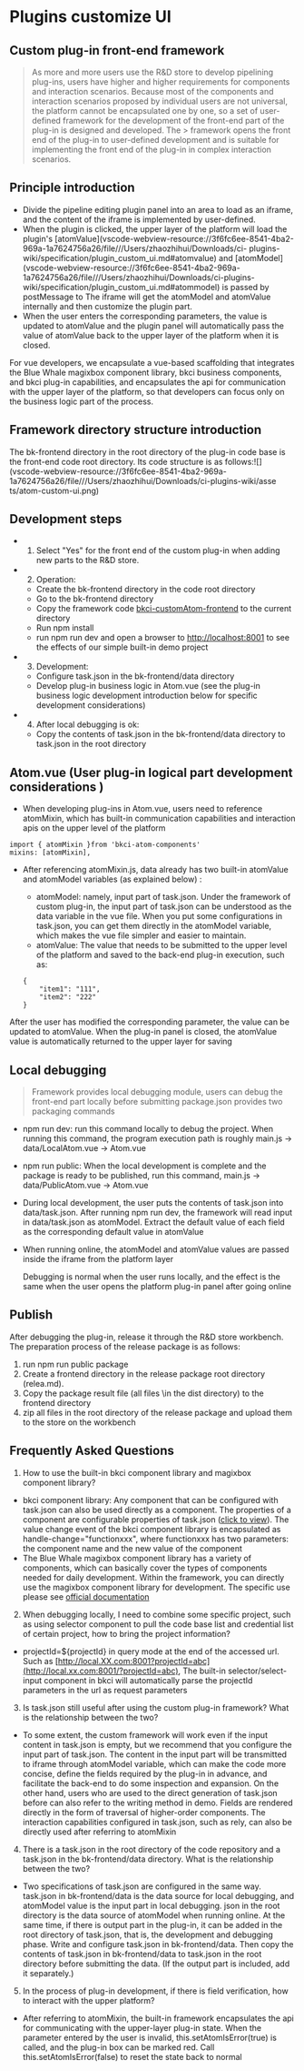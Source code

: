 # Plugins customize UI

## Custom plug-in front-end framework
> As more and more users use the R&D store to develop pipelining plug-ins, users have higher and higher requirements for components and interaction scenarios.
> Because most of the components and interaction scenarios proposed by individual users are not universal, the platform cannot be encapsulated one by one, so a set of user-defined framework for the development of the front-end part of the plug-in is designed and developed.
The > framework opens the front end of the plug-in to user-defined development and is suitable for implementing the front end of the plug-in in complex interaction scenarios.
## Principle introduction
* Divide the pipeline editing plugin panel into an area to load as an iframe, and the content of the iframe is implemented by user-defined.
* When the plugin is clicked, the upper layer of the platform will load the plugin's [atomValue](vscode-webview-resource://3f6fc6ee-8541-4ba2-969a-1a7624756a26/file///Users/zhaozhihui/Downloads/ci- plugins-wiki/specification/plugin_custom_ui.md#atomvalue) and [atomModel](vscode-webview-resource://3f6fc6ee-8541-4ba2-969a- 1a7624756a26/file///Users/zhaozhihui/Downloads/ci-plugins-wiki/specification/plugin_custom_ui.md#atommodel) is passed by postMessage to The iframe will get the atomModel and atomValue internally and then customize the plugin part.
* When the user enters the corresponding parameters, the value is updated to atomValue and the plugin panel will automatically pass the value of atomValue back to the upper layer of the platform when it is closed.

For vue developers, we encapsulate a vue-based scaffolding that integrates the Blue Whale magixbox component library, bkci business components, and bkci plug-in capabilities, and encapsulates the api for communication with the upper layer of the platform, so that developers can focus only on the business logic part of the process.

## Framework directory structure introduction
The bk-frontend directory in the root directory of the plug-in code base is the front-end code root directory.
Its code structure is as follows:![](vscode-webview-resource://3f6fc6ee-8541-4ba2-969a-1a7624756a26/file///Users/zhaozhihui/Downloads/ci-plugins-wiki/asse ts/atom-custom-ui.png)
## Development steps
* 1. Select "Yes" for the front end of the custom plug-in when adding new parts to the R&D store.

* 2. Operation:

  * Create the bk-frontend directory in the code root directory
  * Go to the bk-frontend directory
  * Copy the framework code [bkci-customAtom-frontend](https://github.com/ci-plugins/bkci-customAtom-frontend) to the current directory
  * Run npm install
  * run npm run dev and open a browser to [http://localhost:8001](http://localhost:8001/) to see the effects of our simple built-in demo project

* 3. Development:

  * Configure task.json in the bk-frontend/data directory
  * Develop plug-in business logic in Atom.vue (see the plug-in business logic development introduction below for specific development considerations)

* 4. After local debugging is ok:

  * Copy the contents of task.json in the bk-frontend/data directory to task.json in the root directory
## Atom.vue \(User plug-in logical part development considerations \)
* When developing plug-ins in Atom.vue, users need to reference atomMixin, which has built-in communication capabilities and interaction apis on the upper level of the platform
```text
import { atomMixin }from 'bkci-atom-components'
mixins: [atomMixin],
```

* After referencing atomMixin.js, data already has two built-in atomValue and atomModel variables (as explained below) :

  * atomModel: namely, input part of task.json. Under the framework of custom plug-in, the input part of task.json can be understood as the data variable in the vue file. When you put some configurations in task.json, you can get them directly in the atomModel variable, which makes the vue file simpler and easier to maintain.
  * atomValue: The value that needs to be submitted to the upper level of the platform and saved to the back-end plug-in execution, such as:

  ```text
  {
      "item1": "111",
      "item2": "222"
  }
  ```

After the user has modified the corresponding parameter, the value can be updated to atomValue. When the plug-in panel is closed, the atomValue value is automatically returned to the upper layer for saving
## Local debugging
> Framework provides local debugging module, users can debug the front-end part locally before submitting
package.json provides two packaging commands

* npm run dev: run this command locally to debug the project. When running this command, the program execution path is roughly main.js -&gt; data/LocalAtom.vue -&gt; Atom.vue

* npm run public: When the local development is complete and the package is ready to be published, run this command, main.js -&gt; data/PublicAtom.vue -&gt; Atom.vue

* During local development, the user puts the contents of task.json into data/task.json. After running npm run dev, the framework will read input in data/task.json as atomModel. Extract the default value of each field as the corresponding default value in atomValue

* When running online, the atomModel and atomValue values are passed inside the iframe from the platform layer

  

  Debugging is normal when the user runs locally, and the effect is the same when the user opens the platform plug-in panel after going online
## Publish
After debugging the plug-in, release it through the R&D store workbench. The preparation process of the release package is as follows:
1. run npm run public package
2. Create a frontend directory in the release package root directory (relea.md).
3. Copy the package result file \(all files \in the dist directory) to the frontend directory
4. zip all files in the root directory of the release package and upload them to the store on the workbench
## Frequently Asked Questions
1. How to use the built-in bkci component library and magixbox component library?
* bkci component library: Any component that can be configured with task.json can also be used directly as a component. The properties of a component are configurable properties of task.json ([click to view](plugin-config.md)). The value change event of the bkci component library is encapsulated as handle-change="functionxxx", where functionxxx has two parameters: the component name and the new value of the component
* The Blue Whale magixbox component library has a variety of components, which can basically cover the types of components needed for daily development. Within the framework, you can directly use the magixbox component library for development. The specific use please see [official documentation](https://bk.tencent.com/docs/document/6.0/130/5946)
2. When debugging locally, I need to combine some specific project, such as using selector component to pull the code base list and credential list of certain project, how to bring the project information?
* projectId=${projectId} in query mode at the end of the accessed url. Such as [http://local.XX.com:8001?projectId=abc](http://local.xx.com:8001/?projectId=abc), The built-in selector/select-input component in bkci will automatically parse the projectId parameters in the url as request parameters
3. Is task.json still useful after using the custom plug-in framework? What is the relationship between the two?
* To some extent, the custom framework will work even if the input content in task.json is empty, but we recommend that you configure the input part of task.json. The content in the input part will be transmitted to iframe through atomModel variable, which can make the code more concise, define the fields required by the plug-in in advance, and facilitate the back-end to do some inspection and expansion. On the other hand, users who are used to the direct generation of task.json before can also refer to the writing method in demo. Fields are rendered directly in the form of traversal of higher-order components. The interaction capabilities configured in task.json, such as rely, can also be directly used after referring to atomMixin
4. There is a task.json in the root directory of the code repository and a task.json in the bk-frontend/data directory. What is the relationship between the two?
* Two specifications of task.json are configured in the same way. task.json in bk-frontend/data is the data source for local debugging, and atomModel value is the input part in local debugging. json in the root directory is the data source of atomModel when running online. At the same time, if there is output part in the plug-in, it can be added in the root directory of task.json, that is, the development and debugging phase. Write and configure task.json in bk-frontend/data. Then copy the contents of task.json in bk-frontend/data to task.json in the root directory before submitting the data. (If the output part is included, add it separately.)
5. In the process of plug-in development, if there is field verification, how to interact with the upper platform?
* After referring to atomMixin, the built-in framework encapsulates the api for communicating with the upper-layer plug-in state. When the parameter entered by the user is invalid, this.setAtomIsError\(true\) is called, and the plug-in box can be marked red. Call this.setAtomIsError\(false\) to reset the state back to normal
